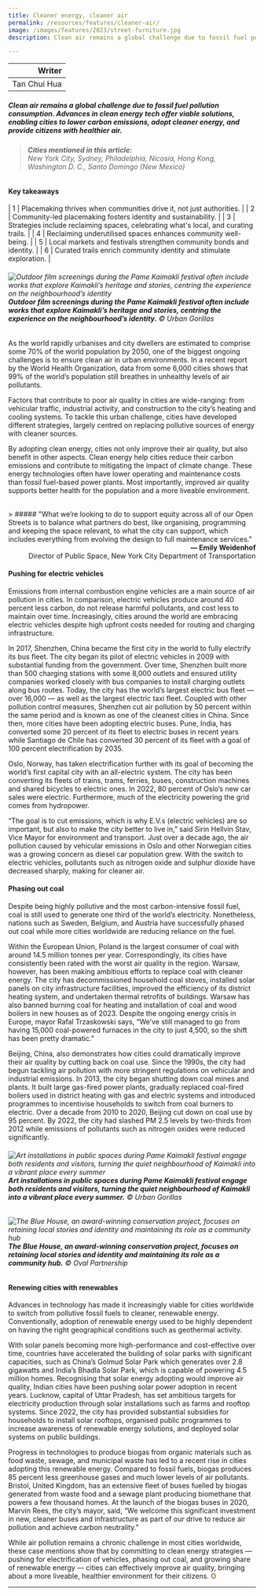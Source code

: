 ```yaml
---
title: Cleaner energy, cleaner air
permalink: /resources/features/cleaner-air/
image: /images/features/2023/street-furniture.jpg
description: Clean air remains a global challenge due to fossil fuel pollution consumption. Advances in clean energy tech offer viable solutions, enabling cities to lower carbon emissions, adopt cleaner energy, and provide citizens with healthier air. 

---
```


| Writer | 
| ---: |
| Tan Chui Hua |

##### Clean air remains a global challenge due to fossil fuel pollution consumption. Advances in clean energy tech offer viable solutions, enabling cities to lower carbon emissions, adopt cleaner energy, and provide citizens with healthier air. 

> ###### **Cities mentioned in this article:** <br> New York City, Sydney, Philadelphia, Nicosia, Hong Kong, Washington D. C., Santo Domingo (New Mexico)

#### **Key takeaways**

| 1 | Placemaking thrives when communities drive it, not just authorities. |
| 2 | Community-led placemaking fosters identity and sustainability. |
| 3 | Strategies include reclaiming spaces, celebrating what's local, and curating trails. |
| 4 | Reclaiming underutilised spaces enhances community well-being. |
| 5 | Local markets and festivals strengthen community bonds and identity. |
| 6 | Curated trails enrich community identity and stimulate exploration. |

###### ![Outdoor film screenings during the Pame Kaimakli festival often include works that explore Kaimakli’s heritage and stories, centring the experience on the neighbourhood’s identity](/images/features/2023/kaimakli1.jpg/)**Outdoor film screenings during the Pame Kaimakli festival often include works that explore Kaimakli’s heritage and stories, centring the experience on the neighbourhood’s identity.** © Urban Gorillas

As the world rapidly urbanises and city dwellers are estimated to comprise some 70% of the world population by 2050, one of the biggest ongoing challenges is to ensure clean air in urban environments. In a recent report by the World Health Organization, data from some 6,000 cities shows that 99% of the world’s population still breathes in unhealthy levels of air pollutants. 

Factors that contribute to poor air quality in cities are wide-ranging: from vehicular traffic, industrial activity, and construction to the city’s heating and cooling systems. To tackle this urban challenge, cities have developed different strategies, largely centred on replacing pollutive sources of energy with cleaner sources.

By adopting clean energy, cities not only improve their air quality, but also benefit in other aspects. Clean energy help cities reduce their carbon emissions and contribute to mitigating the impact of climate change. These energy technologies often have lower operating and maintenance costs than fossil fuel-based power plants. Most importantly, improved air quality supports better health for the population and a more liveable environment. 

<br>
> ##### "What we’re looking to do to support equity across all of our Open Streets is to balance what partners do best, like organising, programming and keeping the space relevant, to what the city can support, which includes everything from evolving the design to full maintenance services."

<div align="right"><b>— Emily Weidenhof</b> <br>Director of Public Space, New York City Department of Transportation</div>

#### **Pushing for electric vehicles**

Emissions from internal combustion engine vehicles are a main source of air pollution in cities. In comparison, electric vehicles produce around 40 percent less carbon, do not release harmful pollutants, and cost less to maintain over time. Increasingly, cities around the world are embracing electric vehicles despite high upfront costs needed for routing and charging infrastructure.

In 2017, Shenzhen, China became the first city in the world to fully electrify its bus fleet. The city began its pilot of electric vehicles in 2009 with substantial funding from the government. Over time, Shenzhen built more than 500 charging stations with some 8,000 outlets and ensured utility companies worked closely with bus companies to install charging outlets along bus routes. Today, the city has the world’s largest electric bus fleet — over 16,000 — as well as the largest electric taxi fleet. Coupled with other pollution control measures, Shenzhen cut air pollution by 50 percent within the same period and is known as one of the cleanest cities in China. Since then, more cities have been adopting electric buses. Pune, India, has converted some 20 percent of its fleet to electric buses in recent years while Santiago de Chile has converted 30 percent of its fleet with a goal of 100 percent electrification by 2035.

Oslo, Norway, has taken electrification further with its goal of becoming the world’s first capital city with an all-electric system. The city has been converting its fleets of trains, trams, ferries, buses, construction machines and shared bicycles to electric ones. In 2022, 80 percent of Oslo’s new car sales were electric. Furthermore, much of the electricity powering the grid comes from hydropower. 

“The goal is to cut emissions, which is why E.V.s (electric vehicles) are so important, but also to make the city better to live in,” said Sirin Hellvin Stav, Vice Mayor for environment and transport. Just over a decade ago, the air pollution caused by vehicular emissions in Oslo and other Norwegian cities was a growing concern as diesel car population grew. With the switch to electric vehicles, pollutants such as nitrogen oxide and sulphur dioxide have decreased sharply, making for cleaner air. 

#### **Phasing out coal**

Despite being highly pollutive and the most carbon-intensive fossil fuel, coal is still used to generate one third of the world’s electricity. Nonetheless, nations such as Sweden, Belgium, and Austria have successfully phased out coal while more cities worldwide are reducing reliance on the fuel.

Within the European Union, Poland is the largest consumer of coal with around 14.5 million tonnes per year. Correspondingly, its cities have consistently been rated with the worst air quality in the region. Warsaw, however, has been making ambitious efforts to replace coal with cleaner energy. The city has decommissioned household coal stoves, installed solar panels on city infrastructure facilities, improved the efficiency of its district heating system, and undertaken thermal retrofits of buildings. Warsaw has also banned burning coal for heating and installation of coal and wood boilers in new houses as of 2023. Despite the ongoing energy crisis in Europe, mayor Rafal Trzaskowski says, “We’ve still managed to go from having 15,000 coal-powered furnaces in the city to just 4,500, so the shift has been pretty dramatic.”

Beijing, China, also demonstrates how cities could dramatically improve their air quality by cutting back on coal use. Since the 1990s, the city had begun tackling air pollution with more stringent regulations on vehicular and industrial emissions.  In 2013, the city began shutting down coal mines and plants. It built large gas-fired power plants, gradually replaced coal-fired boilers used in district heating with gas and electric systems and introduced programmes to incentivise households to switch from coal burners to electric. Over a decade from 2010 to 2020, Beijing cut down on coal use by 95 percent. By 2022, the city had slashed PM 2.5 levels by two-thirds from 2012 while emissions of pollutants such as nitrogen oxides were reduced significantly.

###### ![Art installations in public spaces during Pame Kaimakli festival engage both residents and visitors, turning the quiet neighbourhood of Kaimakli into a vibrant place every summer](/images/features/2023/kaimakli2.jpg/)**Art installations in public spaces during Pame Kaimakli festival engage both residents and visitors, turning the quiet neighbourhood of Kaimakli into a vibrant place every summer.** © Urban Gorillas

###### ![The Blue House, an award-winning conservation project, focuses on retaining local stories and identity and maintaining its role as a community hub](/images/features/2023/blue-house1.jpg/)**The Blue House, an award-winning conservation project, focuses on retaining local stories and identity and maintaining its role as a community hub.** © Oval Partnership

#### **Renewing cities with renewables**

Advances in technology has made it increasingly viable for cities worldwide to switch from pollutive fossil fuels to cleaner, renewable energy. Conventionally, adoption of renewable energy used to be highly dependent on having the right geographical conditions such as geothermal activity. 

With solar panels becoming more high-performance and cost-effective over time, countries have accelerated the building of solar parks with significant capacities, such as China’s Golmud Solar Park which generates over 2.8 gigawatts and India’s Bhadla Solar Park, which is capable of powering 4.5 million homes. Recognising that solar energy adopting would improve air quality, Indian cities have been pushing solar power adoption in recent years. Lucknow, capital of Uttar Pradesh, has set ambitious targets for electricity production through solar installations such as farms and rooftop systems. Since 2022, the city has provided substantial subsidies for households to install solar rooftops, organised public programmes to increase awareness of renewable energy solutions, and deployed solar systems on public buildings.

Progress in technologies to produce biogas from organic materials such as food waste, sewage, and municipal waste has led to a recent rise in cities adopting this renewable energy. Compared to fossil fuels, biogas produces 85 percent less greenhouse gases and much lower levels of air pollutants. Bristol, United Kingdom, has an extensive fleet of buses fuelled by biogas generated from waste food and a sewage plant producing biomethane that powers a few thousand homes. At the launch of the biogas buses in 2020, Marvin Rees, the city’s mayor, said, “We welcome this significant investment in new, cleaner buses and infrastructure as part of our drive to reduce air pollution and achieve carbon neutrality.”

While air pollution remains a chronic challenge in most cities worldwide, these case mentions show that by committing to clean energy strategies — pushing for electrification of vehicles, phasing out coal, and growing share of renewable energy — cities can effectively improve air quality, bringing about a more liveable, healthier environment for their citizens. <b><font color="#967942">O</font></b>

---

[^1]: The World Bank. (2023, April 3). _Urban development_.
[^2]: World Health Organization. (2022, April 4). _Billions of people still breathe unhealthy air: new WHO data_. 
[^3]: Tan, Christopher. (2021, June 18). _Are electric vehicles really greener?_ The Straits Times.
[^4]: Poon, Linda. (2018, May 9). _How China took charge of the electric bus revolution_. Bloomberg.; Wiedenbach, Annette. (2021, June 13). _Spotlight: Shenzhen has transformed to one of China’s cities with the lowest air pollution rate_. Climate Scorecard.
[^5]: Nylander, Johan. (2018, June 17). _Dirty cousin no more: Shenzhen’s green quest leaves Hong Kong miles behind._ South China Morning Post.
[^6]: Didmishe, Shashank. (2023, August 24). _PMPML to add 192 e-buses by December._ The Times of India.; Teng, Rachel. (2023, September 22. _How Santiago became one of the first cities to electrify public transport at scale._ GovInsider.
[^7]: Schengenvisa News. (2023, June 7). _Norway’s Oslo aims to become world’s first emissions-free city by 2030._
[^8]: Ewing, Jack. (2023, May 8). _In Norway, the electric vehicle future has already arrived._ The New York Times.
[^9]: Ibid.
[^10]: Ibid. 
[^11]: Røsjø, Bjarne. (2012, June 27). _Bad air quality in Norwegian cities – but solutions are possible._ NILU.  
[^12]: Ewing, Jack. (2023, May 8). _In Norway, the electric vehicle future has already arrived._ The New York Times.
[^13]: U.S. Energy Information Administration. _Coal explained._
[^14]: International Energy Agency. _Coal._
[^15]: Eurostat. (2023, June 22). _Coal production and consumption up in 2022._ Dalton, David. (2023, September 22). _Poland/Three SMRs could meet 80% of Warsaw’s district energy needs, says report._ Nucnet.
[^16]: Mayors of Europe. _Two Polish mayors united against the air pollution._
[^17]: C40 Cities. (2017, September). _Cities100: Warsaw – district heating upgrades cut air pollution._
[^18]: European Regional Committee. (2022, October 6). _Direct EU funds for cities and regions to tackle the energy crisis is a key priority of Rafal Trzaskowski, Mayor of Warsaw, as new chair of the European Committee of the Regions’ ENVE Commission._ 
[^19]: Muratorplus. (2023, October 1). _Zakaz palenia węglem w Warszawie od 1 października 2023. Będą kontrole i kary za łamanie przepisów!_
[^20]: Hernandez-Morales, Aitor. (2023, February 16). _Living cities: Deadly wood-burning stoves – Wales blocks new road plans – Warsaw’s pollution progress._ Politico. 
[^21]: Bradsher, Keith and Clifford Krauss. (2022, November 10). _China is burning more coal, a growing climate challenge._ The New York Times.
[^22]: Statista. _Average annual PM2.5 air pollution levels in Beijing, China between 2012 and 2022._
[^23]: CCAC Secretariat. (2019, March 9). _Beijing’s air quality improvements are a model for other cities._ Climate & Clean Air Coalition.
[^24]: Carrington, Damian. (2023, July 6). _‘Revolutionary’ solar power cell innovations break key energy threshold._ The Guardian.
[^25]: Wolfe, Philip. (2021, September 23). _The world’s largest solar parks._ PV Magazine. 
[^26]: O’Malley, James. (2022, November 23). _India is harnessing renewable energy through the world’s biggest solar far. Here’s how it happened._ Business Insider.
[^27]: Chauhan, Arvind. (2022, May 7). _Lucknow: Rise in power demand, LESA asks residents to opt for roof top solar plant._ The Times of India.; The Times of India. (2022, November 17). _Uttar Pradesh’s new solar policy targets 22kMW power in five years._; Department of Additional Sources of Energy, Government of Uttar Pradesh. (2022). _Uttar Pradesh Solar Energy Policy – 2022._
[^28]: FirstGroup. (2020, February 10). _New bio-methane gas bus filling station opens in Bristol._
[^29]: Ibid; Geneco. (2023). _Green gas power for Bristol homes._
